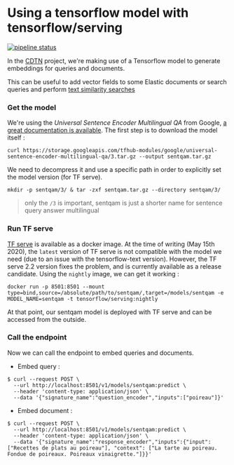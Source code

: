 # Using a tensorflow model with tensorflow/serving


[![pipeline status](https://img.shields.io/badge/pipeline-gitlab-orange?logo=gitlab)](https://gitlab.factory.social.gouv.fr/SocialGouv/serving-ml/-/commits/master)

In the [CDTN](https://github.com/SocialGouv/code-du-travail-numerique) project, we're making use of a Tensorflow model to generate embeddings for queries and documents.

This can be useful to add vector fields to some Elastic documents or search queries and perform [text similarity searches](https://www.elastic.co/blog/text-similarity-search-with-vectors-in-elasticsearch)

### Get the model 
We're using the _Universal Sentence Encoder Multilingual QA_ from Google, [a great documentation is available](https://tfhub.dev/google/universal-sentence-encoder-multilingual-qa/3](https://tfhub.dev/google/universal-sentence-encoder-multilingual-qa/3)).
The first step is to download the model itself :
```
curl https://storage.googleapis.com/tfhub-modules/google/universal-sentence-encoder-multilingual-qa/3.tar.gz --output sentqam.tar.gz
```

We need to decompress it and use a specific path in order to explicitly set the model version (for TF serve).
```
mkdir -p sentqam/3/ & tar -zxf sentqam.tar.gz --directory sentqam/3/
```

> only the `/3` is important, sentqam is just a shorter name for sentence query answer multilingual

### Run TF serve

[TF serve](https://www.tensorflow.org/tfx/guide/serving) is available as a docker image. At the time of writing (May 15th 2020), the `latest` version of TF serve is not compatible with the model we need (due to an issue with the tensorflow-text version). However, the TF serve 2.2 version fixes the problem, and is currently available as a release candidate. Using the `nightly` image, we can get it working :

```
docker run -p 8501:8501 --mount type=bind,source=/absolute/path/to/sentqam/,target=/models/sentqam -e MODEL_NAME=sentqam -t tensorflow/serving:nightly
```

At that point, our sentqam model is deployed with TF serve and can be accessed from the outside.

### Call the endpoint

Now we can call the endpoint to embed queries and documents.

- Embed query : 
```
$ curl --request POST \
  --url http://localhost:8501/v1/models/sentqam:predict \
  --header 'content-type: application/json' \
  --data '{"signature_name":"question_encoder","inputs":["poireau"]}'
  ```

- Embed document :
```
$ curl --request POST \
  --url http://localhost:8501/v1/models/sentqam:predict \
  --header 'content-type: application/json' \
  --data '{"signature_name":"response_encoder","inputs":{"input":["Recettes de plats au poireau"], "context": ["La tarte au poireau. Fondue de poireaux. Poireaux vinaigrette."]}}'
```
